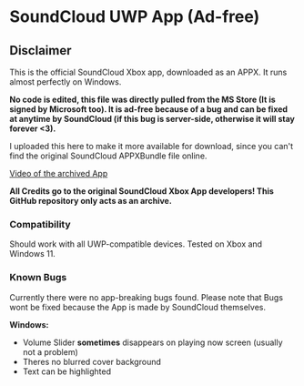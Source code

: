 # SoundCloud UWP App (Ad-free)

## Disclaimer
This is the official SoundCloud Xbox app, downloaded as an APPX. It runs almost perfectly on Windows.

**No code is edited, this file was directly pulled from the MS Store (It is signed by Microsoft too). It is ad-free because of a bug and can be fixed at anytime by SoundCloud (if this bug is server-side, otherwise it will stay forever <3).**

I uploaded this here to make it more available for download, since you can't find the original SoundCloud APPXBundle file online.

[Video of the archived App](https://www.youtube.com/watch?v=W1Exge-l5jo&t=21s)

**All Credits go to the original SoundCloud Xbox App developers! This GitHub repository only acts as an archive.**

### Compatibility
Should work with all UWP-compatible devices. Tested on Xbox and Windows 11.

### Known Bugs
Currently there were no app-breaking bugs found. Please note that Bugs wont be fixed because the App is made by SoundCloud themselves.

**Windows:**
- Volume Slider **sometimes** disappears on playing now screen (usually not a problem)
- Theres no blurred cover background
- Text can be highlighted
